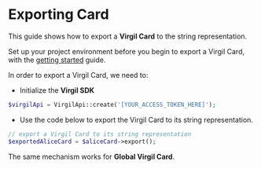 # Exporting Card

This guide shows how to export a **Virgil Card** to the string representation.

Set up your project environment before you begin to export a Virgil Card, with the [getting started](/docs/guides/configuration/client-configuration.md) guide.

In order to export a Virgil Card, we need to:

- Initialize the **Virgil SDK**

```php
$virgilApi = VirgilApi::create('[YOUR_ACCESS_TOKEN_HERE]');
```

- Use the code below to export the Virgil Card to its string representation.

```php
// export a Virgil Card to its string representation
$exportedAliceCard = $aliceCard->export();
```

The same mechanism works for **Global Virgil Card**.

